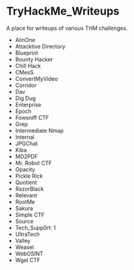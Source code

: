 # TryHackMe_Writeups

A place for writeups of various THM challenges.

- AlinOne
- Attacktive Directory
- Blueprint
- Bounty Hacker
- Chill Hack
- CMesS
- ConvertMyVideo
- Corridor
- Dav
- Dig Dug
- Enterprise
- Epoch
- Fowsniff CTF
- Grep
- Intermediate Nmap
- Internal
- JPGChat
- Kiba
- MD2PDF
- Mr. Robot CTF
- Opacity
- Pickle Rick
- Quotient
- RazorBlack
- Relevant
- RootMe
- Sakura
- Simple CTF
- Source
- Tech_Supp0rt: 1
- UltraTech
- Valley
- Weasel
- WebOSINT
- Wgel CTF
